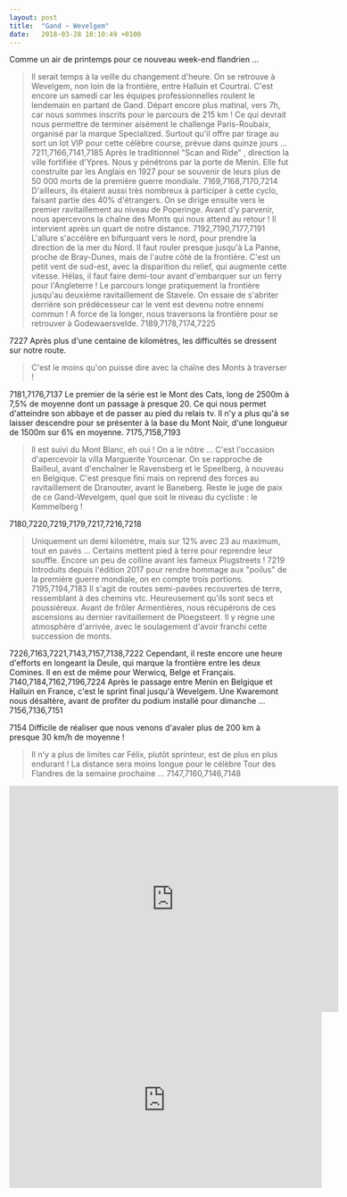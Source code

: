 ```yaml
---
layout: post
title:  "Gand ~ Wevelgem"
date:   2018-03-28 10:10:49 +0100
---
```

Comme un air de printemps pour ce nouveau week-end flandrien ...
> Il serait temps à la veille du changement d'heure.
On se retrouve à Wevelgem, non loin de la frontière, entre Halluin et Courtrai.
C'est encore un samedi car les équipes professionnelles roulent le lendemain en partant de Gand.
Départ encore plus matinal, vers 7h, car nous sommes inscrits pour le parcours de 215 km !
Ce qui devrait nous permettre de terminer aisément le challenge Paris-Roubaix, organisé par la marque Specialized.
Surtout qu'il offre par tirage au sort un lot VIP pour cette célèbre course, prévue dans quinze jours ...
7211,7166,7141,7185
Après le traditionnel "Scan and Ride" , direction la ville fortifiée d'Ypres.
> Nous y pénétrons par la porte de Menin.
Elle fut construite par les Anglais en 1927 pour se souvenir de leurs plus de 50 000 morts de la première guerre mondiale.
7169,7168,7170,7214
D'ailleurs, ils étaient aussi très nombreux à participer à cette cyclo, faisant partie des 40% d'étrangers.
On se dirige ensuite vers le premier ravitaillement au niveau de Poperinge.
Avant d'y parvenir, nous apercevons la chaîne des Monts qui nous attend au retour !
Il intervient après un quart de notre distance.
7192,7190,7177,7191
L'allure s'accélère en bifurquant vers le nord, pour prendre la direction de la mer du Nord.
Il faut rouler presque jusqu'à La Panne, proche de Bray-Dunes, mais de l'autre côté de la frontière.
C'est un petit vent de sud-est, avec la disparition du relief, qui augmente cette vitesse.
> Hélas, il faut faire demi-tour avant d'embarquer sur un ferry pour l'Angleterre !
Le parcours longe pratiquement la frontière jusqu'au deuxième ravitaillement de Stavele.
On essaie de s'abriter derrière son prédécesseur car le vent est devenu notre ennemi commun !
A force de la longer, nous traversons la frontière pour se retrouver à Godewaersvelde.
7189,7178,7174,7225

7227
Après plus d'une centaine de kilomètres, les difficultés se dressent sur notre route.
> C'est le moins qu'on puisse dire avec la chaîne des Monts à traverser !


7181,7176,7137
Le premier de la série est le Mont des Cats, long de 2500m à 7,5% de moyenne dont un passage à presque 20.
Ce qui nous permet d'atteindre son abbaye et de passer au pied du relais tv.
Il n'y a plus qu'à se laisser descendre pour se présenter à la base du Mont Noir, d'une longueur de 1500m sur 6% en moyenne.
7175,7158,7193
> Il est suivi du Mont Blanc, eh oui ! On a le nôtre ...
C'est l'occasion d'apercevoir la villa Marguerite Yourcenar.
On se rapproche de Bailleul, avant d'enchaîner le Ravensberg et le Speelberg, à nouveau en Belgique.
C'est presque fini mais on reprend des forces au ravitaillement de Dranouter, avant le Baneberg.
> Reste le juge de paix de ce Gand-Wevelgem, quel que soit le niveau du cycliste : le   Kemmelberg !


7180,7220,7219,7179,7217,7216,7218
> Uniquement un demi kilomètre, mais sur 12% avec 23 au maximum, tout en pavés ...
Certains mettent pied à terre pour reprendre leur souffle.
Encore un peu de colline avant les fameux Plugstreets !
7219
Introduits depuis l'édition 2017 pour rendre hommage aux "poilus" de la première guerre mondiale, on en compte trois portions.
7195,7194,7183
Il s'agit de routes semi-pavées recouvertes de terre, ressemblant à des chemins vtc.
Heureusement qu'ils sont secs et poussiéreux.
Avant de frôler Armentières, nous récupérons de ces ascensions au dernier ravitaillement de Ploegsteert.
> Il y règne une atmosphère d'arrivée, avec le soulagement d'avoir franchi cette succession de monts.


7226,7163,7221,7143,7157,7138,7222
Cependant, il reste encore une heure d'efforts en longeant la Deule, qui marque la frontière entre les deux Comines.
Il en est de même pour Werwicq, Belge et Français.
7140,7184,7162,7196,7224
Après le passage entre Menin en Belgique et Halluin en France, c'est le sprint final jusqu'à Wevelgem.
Une Kwaremont nous désaltère, avant de profiter du podium installé pour dimanche ...
7156,7136,7151


7154
Difficile de réaliser que nous venons d'avaler plus de 200 km à presque 30 km/h de moyenne !
> Il n'y a plus de limites car Félix, plutôt sprinteur, est de plus en plus endurant !
La distance sera moins longue pour le célèbre Tour des Flandres de la semaine prochaine ...
7147,7160,7146,7148

<center><iframe src="https://www.strava.com/activities/1469237767/embed/f225a39e1c6a131f67b044162e89c6786032ec64" width="590" height="405" frameborder="0" scrolling="no"></iframe><iframe src="https://www.youtube.com/embed/RV0wtAU-_5I" width="560" height="315" frameborder="0" allowfullscreen="allowfullscreen"></iframe></center>